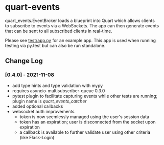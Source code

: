 #  quart-events

quart_events.EventBroker loads a blueprint into Quart which allows clients to subscribe to events via a WebSockets. The app can then generate events that can be sent to all subscribed clients in real-time.

Please see [test/app.py](https://github.com/smithk86/quart-events/blob/main/test/testapp/) for an example app. This app is used when running testing via py.test but can also be run standalone.

## Change Log

### [0.4.0] - 2021-11-08

- add type hints and type validation with mypy
- requires asyncio-multisubscriber-queue 0.3.0
- pytest plugin to facilitate capturing events while other tests are running; plugin name is *quart_events_catcher*
- added optional callbacks
- websocket auth improvements
    - token is now seemlessly managed using the user's session data
    - token has an expiration; user is disconnected from the socket upon expiration
    - a callback is available to further validate user using other criteria (like Flask-Login)
